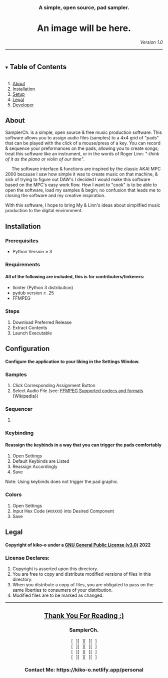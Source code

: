 <h3 align="center">A simple, open source, pad sampler.</h3>
<h1 align="center">An image will be here.</h1>
<p align="right"><em>Version 1.0</em></p>
<hr/>
<details open="open">
  <summary><h2 style="display: inline-block">Table of Contents</h2></summary>
  <ol>
    <li><a href="#about">About</a></li>
    <li><a href="#installation">Installation</a></li>
    <li><a href="#setup">Setup</a></li>
    <li><a href="#legal">Legal</a></li>
    <li><a href="#developer-notes">Developer</a></li>
  </ol>
</details>
<h2>About</h2>
<!--Please ignore the poor indentation.-->
<p>
SamplerCh. is a simple, open source & free music production software. This software allows you to assign audio files (samples) to a 4x4 grid of "pads" that can be played with the click of a mouse/press of a key. You can record & sequence your preformances on the pads, allowing you to create songs; treat this software like an instrument, or in the words of Roger Linn: <em>"-think of it as the piano or violin of our time"</em>.
</p>
<p>
⠀⠀The software interface & functions are inspired by the classic AKAI MPC 2000 because I saw how simple it was to create music on that machine, & sick of trying to figure out DAW's I decided I would make this software based on the MPC's easy work flow. How I want to "cook" is to be able to open the software, load my samples & begin; no confusion that leads me to closing the software and my creative inspiration.
</p>
<p>
With this software, I hope to bring My & Linn's ideas about simplified music production to the digital environment.
</p>
<h2>Installation</h2>
<h3>Prerequisites</h3>
  <ul>
    <li>Python Version ≥ 3</li>
  </ul>
<h3>Requirements</h3>
<h4>All of the following are included, this is for contributers/tinkerers:</h4>
  <ul>
    <li>tkinter (Python 3 distribution)</li>
    <li>pydub version ≥ .25</li>
    <li>FFMPEG</li>
  </ul>
<h3>Steps</h3>
  <ol>
    <li>Download Preferred Release</li>
    <li>Extract Contents</li>
    <li>Launch Executable</li>
  </ol>
<h2>Configuration</h2>
<h4>Configure the application to your liking in the Settings Window.</h4>
  <h3>Samples</h3>
    <ol>
      <li>Click Corresponding Assignment Button</li>
      <li>Select Audio File (see: <a href="https://en.wikipedia.org/wiki/FFmpeg#Supported_codecs_and_formats" target="blank">FFMPEG Supported codecs and formats</a> {Wikipedia})</li>
    </ol>
  <h3>Sequencer</h3>
    <ol>
      <li></li>
    </ol>
  <h3>Keybinding</h3>
  <h4>Reassign the keybinds in a way that you can trigger the pads comfortably</h4>
    <ol>
      <li>Open Settings</li>
      <li>Default Keybinds are Listed</li>
      <li>Reassign Accordingly</li>
      <li>Save</li>
    </ol>
    <p>Note: Using keybinds does not trigger the pad graphic.</p>
  <h3>Colors</h3>
    <ol>
      <li>Open Settings</li>
      <li>Input Hex Code (<code>#XXXXX</code>) into Desired Component</li>
      <li>Save</li>
    </ol>
<h2>Legal</h2>
  <h4>Copyright of kiko-o under a <a href="https://www.gnu.org/licenses/gpl-3.0.en.html">GNU General Public License (v3.0)</a> 2022</h4>
  <h3>License Declares:</h3>
    <ol>
      <li>Copyright is asserted upon this directory.</li>
      <li>You are free to copy and distribute modified versions of files in this directory.</li>
      <li>When you distribute a copy of files, you are obligated to pass on the same liberties to consumers of your distribution.</li>
      <li>Modified files are to be marked as changed.</li>
    </ol>
<hr/>
 <h2 align="center"><a href="#a-simple-open-source-pad-sampler">Thank You For Reading :)</a></h2>
 
 <h3 align="center">SamplerCh.</h3>
 <p align="center">
 [⠀][⠀][⠀][⠀]<br/>
 [⠀][⠀][⠀][⠀]<br/>
 [⠀][⠀][⠀][⠀]<br/>
 [⠀][⠀][⠀][⠀]<br/>
 </p>
 
 <h3 align="center">Contact Me: https://kiko-o.netlify.app/personal</h3>
